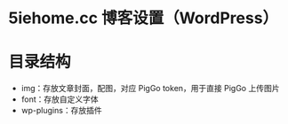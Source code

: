 # 5iehome.cc 博客设置（WordPress）
# 目录结构
- img：存放文章封面，配图，对应 PigGo token，用于直接 PigGo 上传图片
- font：存放自定义字体
- wp-plugins：存放插件

